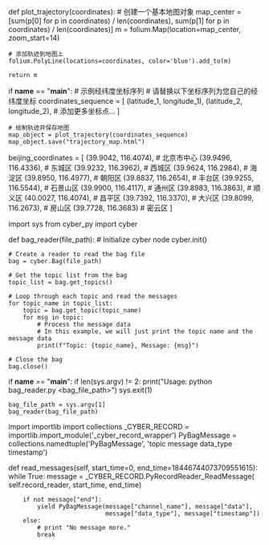 def plot_trajectory(coordinates):
    # 创建一个基本地图对象
    map_center = [sum(p[0] for p in coordinates) / len(coordinates), 
                  sum(p[1] for p in coordinates) / len(coordinates)]
    m = folium.Map(location=map_center, zoom_start=14)

    # 添加轨迹到地图上
    folium.PolyLine(locations=coordinates, color='blue').add_to(m)

    return m

if __name__ == "__main__":
    # 示例经纬度坐标序列
    # 请替换以下坐标序列为您自己的经纬度坐标
    coordinates_sequence = [
        (latitude_1, longitude_1),
        (latitude_2, longitude_2),
        # 添加更多坐标点...
    ]

    # 绘制轨迹并保存地图
    map_object = plot_trajectory(coordinates_sequence)
    map_object.save("trajectory_map.html")


beijing_coordinates = [
    (39.9042, 116.4074),  # 北京市中心
    (39.9496, 116.4336),  # 东城区
    (39.9232, 116.3962),  # 西城区
    (39.9624, 116.2984),  # 海淀区
    (39.8950, 116.4977),  # 朝阳区
    (39.8837, 116.2654),  # 丰台区
    (39.9255, 116.5544),  # 石景山区
    (39.9900, 116.4117),  # 通州区
    (39.8983, 116.3863),  # 顺义区
    (40.0027, 116.4074),  # 昌平区
    (39.7392, 116.3370),  # 大兴区
    (39.8099, 116.2673),  # 房山区
    (39.7728, 116.3683)   # 密云区
]


import sys
from cyber_py import cyber

def bag_reader(file_path):
    # Initialize cyber node
    cyber.init()

    # Create a reader to read the bag file
    bag = cyber.Bag(file_path)

    # Get the topic list from the bag
    topic_list = bag.get_topics()

    # Loop through each topic and read the messages
    for topic_name in topic_list:
        topic = bag.get_topic(topic_name)
        for msg in topic:
            # Process the message data
            # In this example, we will just print the topic name and the message data
            print(f"Topic: {topic_name}, Message: {msg}")

    # Close the bag
    bag.close()

if __name__ == "__main__":
    if len(sys.argv) != 2:
        print("Usage: python bag_reader.py <bag_file_path>")
        sys.exit(1)

    bag_file_path = sys.argv[1]
    bag_reader(bag_file_path)

    
import importlib
import collections
_CYBER_RECORD = importlib.import_module('_cyber_record_wrapper')
PyBagMessage = collections.namedtuple('PyBagMessage',
                                      'topic message data_type timestamp')


def read_messages(self, start_time=0, end_time=18446744073709551615):
    while True:
        message = _CYBER_RECORD.PyRecordReader_ReadMessage(
            self.record_reader, start_time, end_time)

        if not message["end"]:
            yield PyBagMessage(message["channel_name"], message["data"],
                               message["data_type"], message["timestamp"])
        else:
            # print "No message more."
            break
